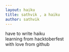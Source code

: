 ```yaml
---
layout: haiku
title: sathvik , a haiku
author: sathvik
---
```


have to write haiku  
learning from hacktoberfest  
with love from github  
